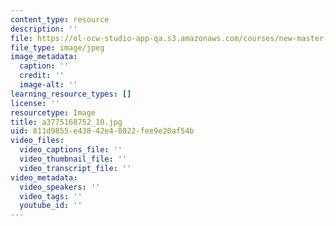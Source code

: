```yaml
---
content_type: resource
description: ''
file: https://ol-ocw-studio-app-qa.s3.amazonaws.com/courses/new-master-one/a3775168752_10.jpg
file_type: image/jpeg
image_metadata:
  caption: ''
  credit: ''
  image-alt: ''
learning_resource_types: []
license: ''
resourcetype: Image
title: a3775168752_10.jpg
uid: 811d9855-e438-42e4-8022-fee9e20af54b
video_files:
  video_captions_file: ''
  video_thumbnail_file: ''
  video_transcript_file: ''
video_metadata:
  video_speakers: ''
  video_tags: ''
  youtube_id: ''
---
```

